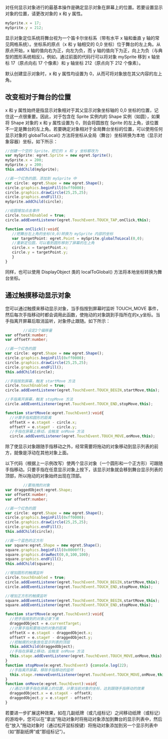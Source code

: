 对任何显示对象进行的最基本操作是确定显示对象在屏幕上的位置。若要设置显示对象的位置，请更改对象的 x 和 y 属性。
```  TypeScript
mySprite.x = 17;
mySprite.y = 212;
 ```
 显示对象定位系统将舞台视为一个笛卡尔坐标系（带有水平 x 轴和垂直 y 轴的常见网格系统）。坐标系的原点（x 和 y 轴相交的 0,0 坐标）位于舞台的左上角。从原点开始，x 轴的值向右为正，向左为负，而 y 轴的值向下为正，向上为负（与典型的图形系统相反）。例如，通过前面的代码行可以将对象 mySprite 移到 x 轴坐标 17（原点向右 17 个像素）和 y 轴坐标 212（原点向下 212 个像素）。

 默认创建显示对象时，x 和 y 属性均设置为 0，从而可将对象放在其父内容的左上角。

## 改变相对于舞台的位置

 x 和 y 属性始终是指显示对象相对于其父显示对象坐标轴的 0,0 坐标的位置，记住这一点很重要。因此，对于包含在 Sprite 实例内的 Shape 实例（如圆），如果将 Shape 对象的 x 和 y 属性设置为 0，则会将圆放在 Sprite 的左上角，该位置不一定是舞台的左上角。若要确定对象相对于全局舞台坐标的位置，可以使用任何显示对象的 globalToLocal() 方法将坐标从全局（舞台）坐标转换为本地（显示对象容器）坐标，如下所示：
 ```  TypeScript
//创建一个空的 Sprite，把它的 x 和 y 坐标都改为
var mySprite: egret.Sprite = new egret.Sprite();
mySprite.x = 200;
mySprite.y = 200;
this.addChild(mySprite);

//画一个红色的圆，添加到 mySprite 中
var circle: egret.Shape = new egret.Shape();
circle.graphics.beginFill(0xff0000);
circle.graphics.drawCircle(25,25,25);
circle.graphics.endFill();
mySprite.addChild(circle);

//给圆增加点击事件
circle.touchEnabled = true;
circle.addEventListener(egret.TouchEvent.TOUCH_TAP,onClick,this);

function onClick():void{
    //把舞台左上角的坐标(0,0)转换为 mySprite 内部的坐标
    var targetPoint: egret.Point = mySprite.globalToLocal(0,0);
    //重新定位圆，可以看到圆形移到了屏幕的左上角
    circle.x = targetPoint.x;
    circle.y = targetPoint.y;
    }
}
  ```
同样，也可以使用 DisplayObject 类的 localToGlobal() 方法将本地坐标转换为舞台坐标。

## 通过触摸移动显示对象
您可以通过触摸来移动显示对象，当手指按到屏幕时监听 TOUCH_MOVE 事件，然后每次手指移动时都会调用此函数，使拖动的对象跳到手指所在的x,y坐标。当手指离开屏幕后取消监听，对象停止跟随。如下所示：
```  TypeScript
        //设定2个偏移量
var offsetX:number;
var offsetY:number;

//画一个红色的圆
var circle: egret.Shape = new egret.Shape();
circle.graphics.beginFill(0xff0000);
circle.graphics.drawCircle(25,25,25);
circle.graphics.endFill();
this.addChild(circle);

//手指按到屏幕，触发 startMove 方法
circle.touchEnabled = true;
circle.addEventListener(egret.TouchEvent.TOUCH_BEGIN,startMove,this);

//手指离开屏幕，触发 stopMove 方法
circle.addEventListener(egret.TouchEvent.TOUCH_END,stopMove,this);

function startMove(e:egret.TouchEvent):void{
  //计算手指和圆形的距离
  offsetX = e.stageX - circle.x;
  offsetY = e.stageY - circle.y;
  //手指在屏幕上移动，会触发 onMove 方法
  circle.addEventListener(egret.TouchEvent.TOUCH_MOVE,onMove,this);
 ```
 除了使显示对象跟随手指移动之外，经常需要将拖动的对象移动到显示列表的前方，就像是浮动在其他对象上面。

 以下代码（根据上一示例改写）使两个显示对象（一个圆形和一个正方形）可跟随手指移动。只要手指在任意显示对象上按下，该显示对象就会移到舞台显示列表的顶部，所以拖动的对象始终出现在顶部。
 ```  TypeScript
         //要拖拽的对象
 var draggedObject:egret.Shape;
 var offsetX:number;
 var offsetY:number;

//画一个红色的圆
var circle: egret.Shape = new egret.Shape();
circle.graphics.beginFill(0xff0000);
circle.graphics.drawCircle(25,25,25);
circle.graphics.endFill();
this.addChild(circle);

 //画一个蓝色的正方形
 var square:egret.Shape = new egret.Shape();
 square.graphics.beginFill(0x0000ff);
 square.graphics.drawRect(0,0,100,100);
 square.graphics.endFill();
 this.addChild(square);

 //增加圆形的触摸监听
 circle.touchEnabled = true;
 circle.addEventListener(egret.TouchEvent.TOUCH_BEGIN,startMove,this);
 circle.addEventListener(egret.TouchEvent.TOUCH_END,stopMove,this);

 //增加正方形的触摸监听
 square.addEventListener(egret.TouchEvent.TOUCH_BEGIN,startMove,this);
 square.addEventListener(egret.TouchEvent.TOUCH_END,stopMove,this);

 function startMove(e:egret.TouchEvent):void{
   //把手指按到的对象记录下来
   draggedObject = e.currentTarget;
   //计算手指和要拖动的对象的距离
   offsetX = e.stageX - draggedObject.x;
   offsetY = e.stageY - draggedObject.y;
   //把触摸的对象放在显示列表的顶层
   this.addChild(draggedObject);
   //手指在屏幕上移动，会触发 onMove 方法
   this.stage.addEventListener(egret.TouchEvent.TOUCH_MOVE,onMove,this);
 }
 function stopMove(e:egret.TouchEvent) {console.log(22);
   //手指离开屏幕，移除手指移动的监听
   this.stage.removeEventListener(egret.TouchEvent.TOUCH_MOVE,onMove,this);
 }
 function onMove(e:egret.TouchEvent):void{
   //通过计算手指在屏幕上的位置，计算当前对象的坐标，达到跟随手指移动的效果
   draggedObject.x = e.stageX - offsetX;
   draggedObject.y = e.stageY - offsetY;
 }
  ```
  若要进一步扩展这种效果，如在几副纸牌（或几组标记）之间移动纸牌（或标记）的游戏中，您可以在“拿出”拖动对象时将拖动对象添加到舞台的显示列表中，然后在“放入”拖动对象时（通过松开鼠标按键）将拖动对象添加到另一个显示列表中（如“那副纸牌”或“那组标记”）。

